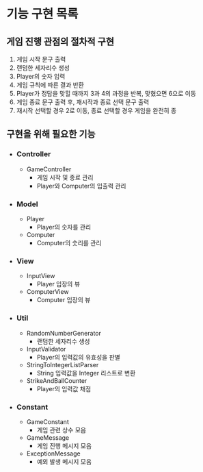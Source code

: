 # 기능 구현 목록

## 게임 진행 관점의 절차적 구현

1. 게임 시작 문구 출력
2. 랜덤한 세자리수 생성
3. Player의 숫자 입력
4. 게임 규칙에 따른 결과 반환
5. Player가 정답을 맞힐 때까지 3과 4의 과정을 반복, 맞혔으면 6으로 이동
6. 게임 종료 문구 출력 후, 재시작과 종료 선택 문구 출력
7. 재시작 선택할 경우 2로 이동, 종료 선택할 경우 게임을 완전히 종

## 구현을 위해 필요한 기능

- ### Controller
    - GameController
        - 게임 시작 및 종료 관리
        - Player와 Computer의 입출력 관리
- ### Model
    - Player
        - Player의 숫자를 관리
    - Computer
        - Computer의 숫리를 관리
- ### View
    - InputView
        - Player 입장의 뷰
    - ComputerView
        - Computer 입장의 뷰
- ### Util
    - RandomNumberGenerator
        - 랜덤한 세자리수 생성
    - InputValidator
        - Player의 입력값의 유효성을 판별
    - StringToIntegerListParser
        - String 입력값을 Integer 리스트로 변환
    - StrikeAndBallCounter
      - Player의 입력값 채점
- ### Constant
    - GameConstant
        - 게임 관련 상수 모음
    - GameMessage
        - 게임 진행 메시지 모음
    - ExceptionMessage
        - 예외 발생 메시지 모음